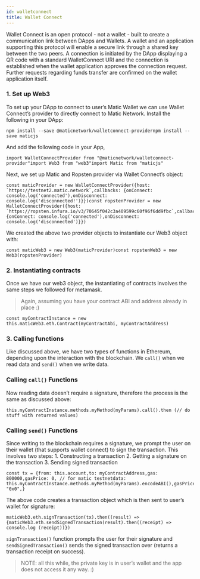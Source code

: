 ```yaml
---
id: walletconnect
title: Wallet Connect
---
```

Wallet Connect is an open protocol - not a wallet - built to create a communication link between DApps and Wallets. A wallet and an application supporting this protocol will enable a secure link through a shared key between the two peers. A connection is initiated by the DApp displaying a QR code with a standard WalletConnect URI and the connection is established when the wallet application approves the connection request. Further requests regarding funds transfer are confirmed on the wallet application itself.

### 1. Set up Web3

To set up your DApp to connect to user’s Matic Wallet we can use Wallet Connect’s provider to directly connect to Matic Network. Install the following in your DApp:

    npm install --save @maticnetwork/walletconnect-providernpm install --save maticjs

And add the following code in your App,

    import WalletConnectProvider from "@maticnetwork/walletconnect-provider"import Web3 from "web3"import Matic from "maticjs"

Next, we set up Matic and Ropsten provider via Wallet Connect’s object:

    const maticProvider = new WalletConnectProvider({host: `https://testnet2.matic.network`,callbacks: {onConnect: console.log('connected'),onDisconnect: console.log('disconnected!')}})const ropstenProvider = new WalletConnectProvider({host: `https://ropsten.infura.io/v3/70645f042c3a409599c60f96f6dd9fbc`,callbacks: {onConnect: console.log('connected'),onDisconnect: console.log('disconnected')}})

We created the above two provider objects to instantiate our Web3 object with:

    const maticWeb3 = new Web3(maticProvider)const ropstenWeb3 = new Web3(ropstenProvider)

### 2. Instantiating contracts

Once we have our web3 object, the instantiating of contracts involves the same steps we followed for metamask.

> Again, assuming you have your contract ABI and address already in place :)

    const myContractInstance = new this.maticWeb3.eth.Contract(myContractAbi, myContractAddress)

### 3. Calling functions

Like discussed above, we have two types of functions in Ethereum, depending upon the interaction with the blockchain. We `call()` when we read data and `send()` when we write data.

### Calling `call()` Functions

Now reading data doesn’t require a signature, therefore the process is the same as discussed above:

    this.myContractInstance.methods.myMethod(myParams).call().then (// do stuff with returned values)

### Calling `send()` Functions

Since writing to the blockchain requires a signature, we prompt the user on their wallet (that supports wallet connect) to sign the transaction. This involves two steps: 1. Constructing a transaction 2. Getting a signature on the transaction 3. Sending signed transaction

    const tx = {from: this.account,to: myContractAddress,gas: 800000,gasPrice: 0, // for matic testnetdata: this.myContractInstance.methods.myMethod(myParams).encodeABI(),gasPrice: "0x0",}

The above code creates a transaction object which is then sent to user’s wallet for signature:

    maticWeb3.eth.signTransaction(tx).then((result) =>{maticWeb3.eth.sendSignedTransaction(result).then((receipt) => console.log (receipt))})

`signTransaction()` function prompts the user for their signature and `sendSignedTransaction()` sends the signed transaction over (returns a transaction receipt on success).

> NOTE: all this while, the private key is in user’s wallet and the app does not access it any way. :)
